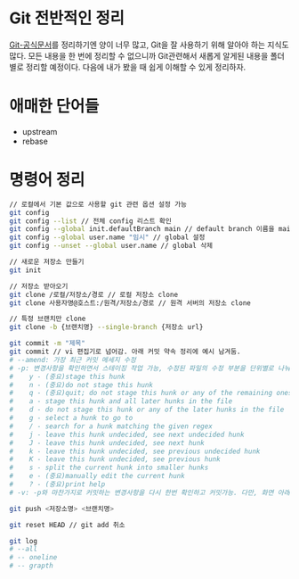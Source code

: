 # Git 전반적인 정리

[Git-공식문서](https://git-scm.com)를 정리하기엔 양이 너무 많고, Git을 잘 사용하기 위해 알아야 하는 지식도 많다. 모든 내용을 한 번에 정리할 수 없으니까 Git관련해서 새롭게 알게된 내용을 폴더별로 정리할 예정이다. 다음에 내가 봤을 때 쉽게 이해할 수 있게 정리하자.

# 애매한 단어들

- upstream
- rebase

# 명령어 정리

```bash
// 로컬에서 기본 값으로 사용할 git 관련 옵션 설정 가능
git config
git config --list // 전체 config 리스트 확인
git config --global init.defaultBranch main // default branch 이름을 main으로 설정
git config --global user.name "임시" // global 설정
git config --unset --global user.name // global 삭제
```

```bash
// 새로운 저장소 만들기
git init
```

```bash
// 저장소 받아오기
git clone /로컬/저장소/경로 // 로컬 저장소 clone
git clone 사용자명@호스트:/원격/저장소/경로 // 원격 서버의 저장소 clone

// 특정 브랜치만 clone
git clone -b {브랜치명} --single-branch {저장소 url}
```

```bash
git commit -m "제목"
git commit // vi 편집기로 넘어감. 아래 커밋 약속 정리에 예시 남겨둠.
# --amend: 가장 최근 커밋 메세지 수정
# -p: 변경사항을 확인하면서 스테이징 작업 가능, 수정된 파일의 수정 부분을 단위별로 나눠서 추가할지 말지 보여준다. hunk(변경사항 단위)를 추가할지말지 결정
#    y - (중요)stage this hunk
#    n - (중요)do not stage this hunk
#    q - (중요)quit; do not stage this hunk or any of the remaining ones
#    a - stage this hunk and all later hunks in the file
#    d - do not stage this hunk or any of the later hunks in the file
#    g - select a hunk to go to
#    / - search for a hunk matching the given regex
#    j - leave this hunk undecided, see next undecided hunk
#    J - leave this hunk undecided, see next hunk
#    k - leave this hunk undecided, see previous undecided hunk
#    K - leave this hunk undecided, see previous hunk
#    s - split the current hunk into smaller hunks
#    e - (중요)manually edit the current hunk
#    ? - (중요)print help
# -v: -p와 마찬가지로 커밋하는 변경사항을 다시 한번 확인하고 커밋가능. 다만, 화면 아래 diff가 한 번더 나옴.

```

```bash
git push <저장소명> <브랜치명>
```

```bash
git reset HEAD // git add 취소
```

```bash
git log
# --all
# -- oneline
# -- grapth
```
